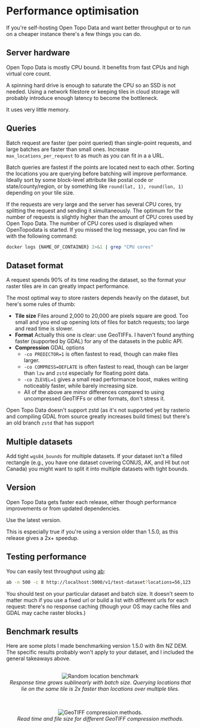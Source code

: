 # Performance optimisation

If you're self-hosting Open Topo Data and want better throughput or to run on a cheaper instance there's a few things you can do.


## Server hardware

Open Topo Data is mostly CPU bound. It benefits from fast CPUs and high virtual core count.

A spinning hard drive is enough to saturate the CPU so an SSD is not needed. Using a network filestore or keeping tiles in cloud storage will probably introduce enough latency to become the bottleneck.

It uses very little memory.



## Queries

Batch request are faster (per point queried) than single-point requests, and large batches are faster than small ones. Increase `max_locations_per_request` to as much as you can fit in a a URL.

Batch queries are fastest if the points are located next to each other. Sorting the locations you are querying before batching will improve performance. Ideally sort by some block-level attribute like postal code or state/county/region, or by something like  `round(lat, 1), round(lon, 1)` depending on your tile size.

If the requests are very large and the server has several CPU cores, try splitting the request and sending it simultaneously. The optimum for the number of requests is slightly higher than the amount of CPU cores used by Open Topo Data. The number of CPU cores used is displayed when OpenTopodata is started. If you missed the log message, you can find iw with the following command:
```bash
docker logs {NAME_OF_CONTAINER} 2>&1 | grep "CPU cores"
```


## Dataset format

A request spends 90% of its time reading the dataset, so the format your raster tiles are in can greatly impact performance. 

The most optimal way to store rasters depends heavily on the dataset, but here's some rules of thumb:

* **Tile size** Files around 2,000 to 20,000 are pixels square are good. Too small and you end up opening lots of files for batch requests; too large and read time is slower.
* **Format** Actually this one is clear: use GeoTIFFs. I haven't found anything faster (supported by GDAL) for any of the datasets in the public API.
* **Compression** GDAL options
	* `-co PREDICTOR=1` is often fastest to read, though can make files larger.
	* `-co COMPRESS=DEFLATE` is often fastest to read, though can be larger than `lzw` and `zstd` especially for floating point data.
	* `-co ZLEVEL=1` gives a small read performance boost, makes writing noticeably faster, while barely increasing size. 
	* All of the above are minor differences compared to using uncompressed GeoTIFFs or other formats, don't stress it.


Open Topo Data doesn't support zstd (as it's not supported yet by rasterio and compiling GDAL from source greatly increases build times) but there's an old branch `zstd` that has support


## Multiple datasets

Add tight `wgs84_bounds` for multiple datasets. If your dataset isn't a filled rectangle (e.g., you have one dataset covering CONUS, AK, and HI but not Canada) you might want to split it into multiple datasets with tight bounds.


## Version

Open Topo Data gets faster each release, either though performance improvements or from updated dependencies.

Use the latest version.

This is especially true if you're using a version older than 1.5.0, as this release gives a 2x+ speedup.


## Testing performance

You can easily test throughput using [ab](https://httpd.apache.org/docs/2.4/programs/ab.html):


```bash
ab -n 500 -c 8 http://localhost:5000/v1/test-dataset?locations=56,123
```

You should test on your particular dataset and batch size. It doesn't seem to matter much if you use a fixed url or build a list with different urls for each request: there's no response caching (though your OS may cache files and GDAL may cache raster blocks.)


## Benchmark results

Here are some plots I made benchmarking version 1.5.0 with 8m NZ DEM. The specific results probably won't apply to your dataset, and I included the general takeaways above.  


<p style="text-align:center; padding: 1rem 0">
  <img src="/img/bench-random.png" alt="Random location benchmark">
  <br>
  <em>Response time grows sublinearly with batch size. Querying locations that lie on the same tile is 2x faster than locations over multiple tiles.</em>
</p>


<p style="text-align:center; padding: 1rem 0">
  <img src="/img/bench-table.png" alt="GeoTIFF compression methods.">
  <br>
  <em>Read time and file size for different GeoTIFF compression methods.</em>
</p>


